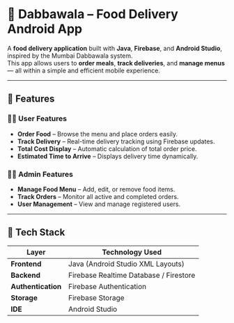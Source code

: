 # 🍱 Dabbawala – Food Delivery Android App

A **food delivery application** built with **Java**, **Firebase**, and **Android Studio**, inspired by the Mumbai Dabbawala system.  
This app allows users to **order meals**, **track deliveries**, and **manage menus** — all within a simple and efficient mobile experience.


---

## 🚀 Features

### 👩‍🍳 User Features
- **Order Food** – Browse the menu and place orders easily.  
- **Track Delivery** – Real-time delivery tracking using Firebase updates.  
- **Total Cost Display** – Automatic calculation of total order price.  
- **Estimated Time to Arrive** – Displays delivery time dynamically.  

### 🧑‍💼 Admin Features
- **Manage Food Menu** – Add, edit, or remove food items.  
- **Track Orders** – Monitor all active and completed orders.  
- **User Management** – View and manage registered users.  

---


## 🧠 Tech Stack

| Layer | Technology Used |
|-------|------------------|
| **Frontend** | Java (Android Studio XML Layouts) |
| **Backend** | Firebase Realtime Database / Firestore |
| **Authentication** | Firebase Authentication |
| **Storage** | Firebase Storage |
| **IDE** | Android Studio |




